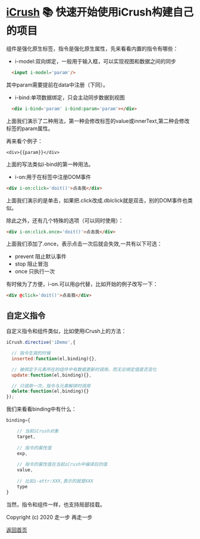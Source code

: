 # [iCrush](https://github.com/yelloxing/iCrush) 📚 快速开始使用iCrush构建自己的项目

组件是强化原生标签，指令是强化原生属性，先来看看内置的指令有哪些：

- i-model:双向绑定，一般用于输入框，可以实现视图和数据之间的同步

```html
  <input i-model='param'/>
```

其中param需要提前在data中注册（下同）。

- i-bind:单项数据绑定，只会主动同步数据到视图

```html
  <div i-bind='param' i-bind:param='param'></div>
```

上面我们演示了二种用法，第一种会修改标签的value或innerText,第二种会修改标签的param属性。

再来看个例子：

```
<div>{{param}}</div>
```

上面的写法类似i-bind的第一种用法。

- i-on:用于在标签中注册DOM事件

```html
<div i-on:click='doit()'>点击我</div>
```

上面我们演示的是单击，如果把.click改成.dblclick就是双击，别的DOM事件也类似。

除此之外，还有几个特殊的选项（可以同时使用）：

```html
<div i-on:click.once='doit()'>点击我</div>
```

上面我们添加了.once，表示点击一次后就会失效,一共有以下可选： 

 * prevent 阻止默认事件
 * stop    阻止冒泡
 * once    只执行一次

 有时候为了方便，i-on.可以用@代替，比如开始的例子改写一下：

 ```html
<div @click='doit()'>点击我</div>
```

## 自定义指令

自定义指令和组件类似，比如使用iCrush上的方法：

```js
iCrush.directive('iDemo',{

  // 指令生效的时候
  inserted:function(el,binding){},

  // 被绑定于元素所在的组件中有数据更新时调用，而无论绑定值是否变化
  update:function(el,binding){},

  // 只调用一次，指令与元素解绑时调用
  delete:function(el,binding){}
});
```

我们来看看binding中有什么：

```js
binding={

    // 当前iCrush对象
    target,
    
    // 指令的属性值
    exp,
    
    // 指令的属性值在当前iCrush中编译后的值
    value,
    
    // 比如i-attr:XXX,表示的就是XXX
    type
}
```

当然，指令和组件一样，也支持局部挂载。

Copyright (c) 2020 走一步 再走一步 

[返回首页](./index.md)